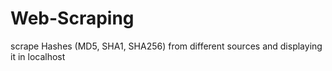 # Web-Scraping
scrape Hashes (MD5, SHA1, SHA256) from different sources and displaying it in localhost
